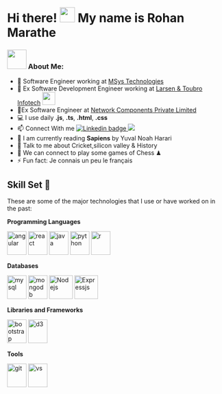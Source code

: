 # Hi there! <img src="https://github.com/TheDudeThatCode/TheDudeThatCode/blob/master/Assets/Hi.gif" width="35" /> My name is Rohan Marathe
### <img src="https://github.com/TheDudeThatCode/TheDudeThatCode/blob/master/Assets/Developer.gif" width="45" /> About Me:
- 🏦 Software Engineer working at <a href="https://www.msystechnologies.com/">MSys Technologies</a>
- 💼 Ex Software Development Engineer working at <a href="https://www.lntinfotech.com/">Larsen & Toubro Infotech</a> 
      <img src="https://media.giphy.com/media/WUlplcMpOCEmTGBtBW/giphy.gif" width="30">    
- 💼Ex Software Engineer at <a href="https://www.nciportal.com/#/clz/home">Network Components Private Limited</a>
- 💻 I use daily **.js**, **.ts**, **.html**,  **.css**
- 📫 Connect With me
    <a href="https://www.linkedin.com/in/rohan-marathe-5a6111156">
    <img src="https://img.shields.io/badge/-LinkedIn-blue?style=flat-square&logo=Linkedin&logoColor=white&link=https://www.linkedin.com/in/shivashishyadav/" alt="Linkedin badge" />
  </a>
  <a href="mailto:marhan512.rm@gmail.com">
    <img src="https://img.shields.io/badge/-Gmail-c14438?style=flat-square&logo=Gmail&logoColor=white&link=mailto:shivashishmca@gmail.com" />
  </a>
- 📖 I am currently reading **Sapiens** by Yuval Noah Harari
- 💬 Talk to me about Cricket,silicon valley & History
- 👯 We can connect to play some games of Chess ♟
- ⚡ Fun fact: Je connais un peu le français


## Skill Set :muscle:

These are some of the major technologies that I use or have worked on in the past:

**Programming Languages**
<p align="left">
      <img src="https://www.vectorlogo.zone/logos/angular/angular-icon.svg" alt="angular" width="45" height="55"/>
      <img src="https://www.vectorlogo.zone/logos/reactjs/reactjs-icon.svg" alt="react" width="45" height="55"/> 
      <img src="https://www.vectorlogo.zone/logos/java/java-icon.svg" alt="java" width="45" height="55"/> 
      <img src="https://www.vectorlogo.zone/logos/python/python-icon.svg" alt="python" width="45" height="55"/>
      <img src="https://www.vectorlogo.zone/logos/r-project/r-project-icon.svg" alt="r" width="45" height="55"/>
</p>

**Databases**
<p align="left">
      <img src="https://www.vectorlogo.zone/logos/mysql/mysql-icon.svg" alt="mysql" width="45" height="55"/>
      <img src="https://www.vectorlogo.zone/logos/mongodb/mongodb-icon.svg" alt="mongodb" width="45" height="55"/>
      <img src="https://www.vectorlogo.zone/logos/nodejs/nodejs-icon.svg" alt="Nodejs" width="55" height="55"/>
      <img src="https://www.vectorlogo.zone/logos/expressjs/expressjs-icon.svg" alt="Expressjs" width="55" height="55"/>
</p>

**Libraries and Frameworks**
<p align="left">
      <img src="https://www.vectorlogo.zone/logos/getbootstrap/getbootstrap-icon.svg" alt="bootstrap" width="45" height="55"/>
      <img src="https://www.vectorlogo.zone/logos/d3js/d3js-icon.svg" alt="d3" width="45" height="55"/>
</p>

**Tools**
<p align="left">
      <img src="https://www.vectorlogo.zone/logos/git-scm/git-scm-icon.svg" alt="git" width="45" height="55"/>
      <img src="https://www.vectorlogo.zone/logos/visualstudio_code/visualstudio_code-icon.svg" alt="vs"width="45" height="55"/>
</p>














